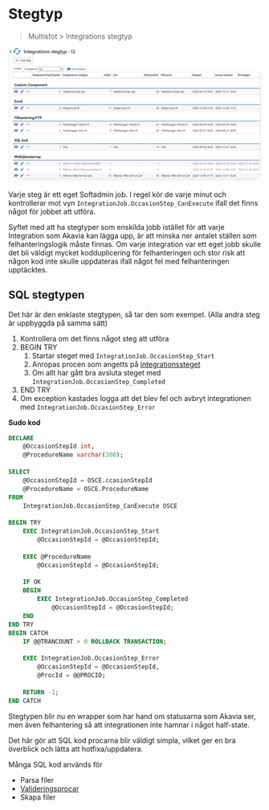 # Stegtyp

> Multisfot > Integrations stegtyp

![image-20210117230425145](Stegtyp.assets/image-20210117230425145.png)

Varje steg är ett eget Softadmin job. I regel kör de varje minut och kontrollerar mot vyn `IntegrationJob.OccasionStep_CanExecute` ifall det finns något för jobbet att utföra.

Syftet med att ha stegtyper som enskilda jobb istället för att varje Integration som Akavia kan lägga upp, är att minska ner antalet ställen som felhanteringslogik måste finnas. Om varje integration var ett eget jobb skulle det bli väldigt mycket kodduplicering för felhanteringen och stor risk att någon kod inte skulle uppdateras ifall något fel med felhanteringen upptäcktes.

## SQL stegtypen

Det här är den enklaste stegtypen, så tar den som exempel. (Alla andra steg är uppbyggda på samma sätt)

1. Kontrollera om det finns något steg att utföra
2. BEGIN TRY
   1. Startar steget med `IntegrationJob.OccasionStep_Start`
   2. Anropas procen som angetts på [integrationssteget](Softadmin\Integrationssteg.md) 
   3. Om allt har gått bra avsluta steget med `IntegrationJob.OccasionStep_Completed`
3. END TRY
4. Om exception kastades logga att det blev fel och avbryt integrationen med `IntegrationJob.OccasionStep_Error`

**Sudo kod**

```sql
DECLARE
	@OccasionStepId int,
	@ProcedureName varchar(300);
	
SELECT
	@OccasionStepId = OSCE.ccasionStepId
	@ProcedureName = OSCE.ProcedureName
FROM
	IntegrationJob.OccasionStep_CanExecute OSCE
	
BEGIN TRY
	EXEC IntegrationJob.OccasionStep_Start
		@OccasionStepId = @OccasionStepId;
		
	EXEC @ProcedureName
		@OccasionStepId = @OccasionStepId;
	
	IF OK
	BEGIN
		EXEC IntegrationJob.OccasionStep_Completed
			@OccasionStepId = @OccasionStepId;
	END
END TRY
BEGIN CATCH
	IF @@TRANCOUNT > 0 ROLLBACK TRANSACTION;

	EXEC IntegrationJob.OccasionStep_Error
		@OccasionStepId = @OccasionStepId,
		@ProcId = @@PROCID;

	RETURN -1;
END CATCH
```

Stegtypen blir nu en wrapper som har hand om statusarna som Akavia ser, men även felhantering så att integrationen inte hamnar i något half-state.

Det här gör att SQL kod procarna blir väldigt simpla, vilket ger en bra överblick och lätta att hotfixa/uppdatera.

Många SQL kod används för

- Parsa filer
- [Valideringsprocar](Softadmin\Valideringsprocar.md)
- Skapa filer